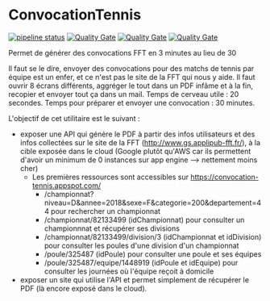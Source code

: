 ﻿# ConvocationTennis

[![pipeline status](https://gitlab.com/ribardo0/ConvocationTennis/badges/master/pipeline.svg)](https://gitlab.com/ribardo0/ConvocationTennis/commits/master)
[![Quality Gate](https://sonarcloud.io/api/project_badges/quality_gate?project=fr.ribardiere.tennis%3Aconvocationtennis)](https://sonarcloud.io/dashboard/index/fr.ribardiere.tennis%3Aconvocationtennis)
[![Quality Gate](https://sonarcloud.io/api/project_badges/measure?project=fr.ribardiere.tennis%3Aconvocationtennis&metric=coverage)](https://sonarcloud.io/dashboard/index/fr.ribardiere.tennis%3Aconvocationtennis)
[![Quality Gate](https://sonarcloud.io/api/project_badges/measure?project=fr.ribardiere.tennis%3Aconvocationtennis&metric=ncloc)](https://sonarcloud.io/dashboard/index/fr.ribardiere.tennis%3Aconvocationtennis)

Permet de générer des convocations FFT en 3 minutes au lieu de 30

Il faut se le dire, envoyer des convocations pour des matchs de tennis par équipe est un enfer, et ce n'est pas le site de la FFT qui nous y aide. Il faut ouvrir 8 écrans différents, aggréger le tout dans un PDF infâme et à la fin, recopier et envoyer tout ça dans un mail.
Temps de cerveau utile : 20 secondes.
Temps pour préparer et envoyer une convocation : 30 minutes.

L'objectif de cet utilitaire est le suivant :
- exposer une API qui génère le PDF à partir des infos utilisateurs et des infos collectées sur le site de la FFT (http://www.gs.applipub-fft.fr/), à la cible exposée dans le cloud (Google plutôt qu'AWS car ils permettent d'avoir un minimum de 0 instances sur app engine --> nettement moins cher)
  - Les premières ressources sont accessibles sur https://convocation-tennis.appspot.com/
    - /championnat?niveau=D&annee=2018&sexe=F&categorie=200&departement=44 pour rechercher un championnat
	- /championnat/82133499 (idChampionnat) pour consulter un championnnat et récupérer ses divisions
	- /championnat/82133499/division/3 (idChampionnat et idDivision) pour consulter les poules d'une division d'un championnat
	- /poule/325487 (idPoule) pour consulter une poule et ses équipes
	- /poule/325487/equipe/1448919 (idPoule et idEquipe) pour consulter les journées où l'équipe reçoit à domicile
- exposer un site qui utilise l'API et permet simplement de récupérer le PDF (là encore exposé dans le cloud).
